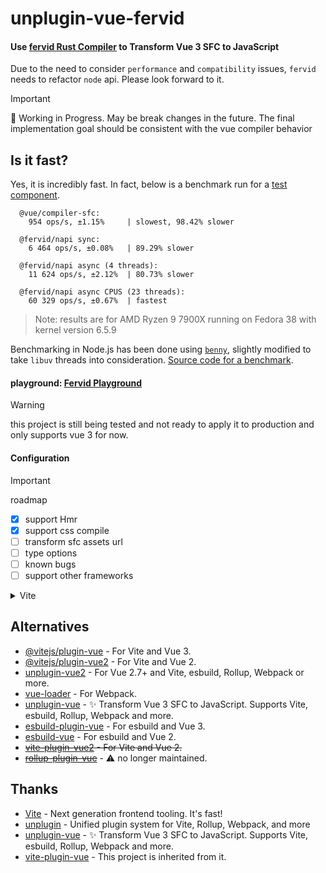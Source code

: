 # unplugin-vue-fervid

#### Use [fervid Rust Compiler](https://github.com/phoenix-ru/fervid) to Transform Vue 3 SFC to JavaScript

Due to the need to consider `performance` and `compatibility` issues, `fervid` needs to refactor `node` api. Please look forward to it.

> [!IMPORTANT]
> 🚧 Working in Progress.
> May be break changes in the future. The final implementation goal should be consistent with the vue compiler behavior

## Is it fast?
Yes, it is incredibly fast. In fact, below is a benchmark run for a [test component](crates/fervid/benches/fixtures/input.vue).

```
  @vue/compiler-sfc:
    954 ops/s, ±1.15%     | slowest, 98.42% slower

  @fervid/napi sync:
    6 464 ops/s, ±0.08%   | 89.29% slower

  @fervid/napi async (4 threads):
    11 624 ops/s, ±2.12%  | 80.73% slower

  @fervid/napi async CPUS (23 threads):
    60 329 ops/s, ±0.67%  | fastest
```

<!-- 
| Action                     | Mean time    |
|----------------------------|--------------|
| Parsing                    | 5.58µs       |
| Code generation: CSR + DEV | 16.26µs      | -->

> Note: results are for AMD Ryzen 9 7900X running on Fedora 38 with kernel version 6.5.9

<!-- Micro-benchmarking has been done using Criterion, code for benchmarks can be found in `benches` directory. -->
Benchmarking in Node.js has been done using [`benny`](https://github.com/caderek/benny), slightly modified to take `libuv` threads into consideration.
[Source code for a benchmark](crates/fervid_napi/benchmark/bench.ts).

#### playground: [Fervid Playground](https://phoenix-ru.github.io/fervid/)

> [!WARNING]
> this project is still being tested and not ready to apply it to production and only supports vue 3 for now.


#### Configuration

> [!IMPORTANT]
> roadmap
> - [x] support Hmr
> - [x] support css compile
> - [ ] transform sfc assets url
> - [ ] type options
> - [ ] known bugs
> - [ ] support other frameworks

<details>
<summary>Vite</summary><br>

```ts
// vite.config.ts
import Vue from 'unplugin-vue-fervid/vite'

export default defineConfig({
  plugins: [
    Vue({
      /* options */
    }),
  ],
})
```

<br></details>

## Alternatives

- [@vitejs/plugin-vue](https://github.com/vitejs/vite-plugin-vue/tree/main/packages/plugin-vue) - For Vite and Vue 3.
- [@vitejs/plugin-vue2](https://github.com/vitejs/vite-plugin-vue2) - For Vite and Vue 2.
- [unplugin-vue2](https://github.com/unplugin/unplugin-vue2) - For Vue 2.7+ and Vite, esbuild, Rollup, Webpack or more.
- [vue-loader](https://github.com/vuejs/vue-loader) - For Webpack.
- [unplugin-vue](https://github.com/unplugin/unplugin-vue) - ✨ Transform Vue 3 SFC to JavaScript. Supports Vite, esbuild, Rollup, Webpack and more.
- [esbuild-plugin-vue](https://github.com/egoist/esbuild-plugin-vue) - For esbuild and Vue 3.
- [esbuild-vue](https://github.com/apeschar/esbuild-vue) - For esbuild and Vue 2.
- ~~[vite-plugin-vue2](https://github.com/underfin/vite-plugin-vue2) - For Vite and Vue 2.~~
- ~~[rollup-plugin-vue](https://github.com/vuejs/rollup-plugin-vue)~~ - ⚠️ no longer maintained.

## Thanks

- [Vite](https://github.com/vitejs/vite) - Next generation frontend tooling. It's fast!
- [unplugin](https://github.com/unjs/unplugin) - Unified plugin system for Vite, Rollup, Webpack, and more
- [unplugin-vue](https://github.com/unplugin/unplugin-vue) - ✨ Transform Vue 3 SFC to JavaScript. Supports Vite, esbuild, Rollup, Webpack and more.
- [vite-plugin-vue](https://github.com/vitejs/vite-plugin-vue) - This project is inherited from it.
